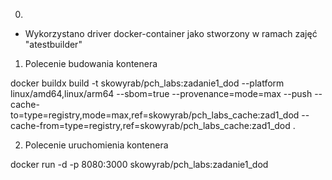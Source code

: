 0. 
- Wykorzystano driver docker-container jako stworzony w ramach zajęć "atestbuilder"

1. Polecenie budowania kontenera

docker buildx build -t skowyrab/pch_labs:zadanie1_dod --platform linux/amd64,linux/arm64 --sbom=true --provenance=mode=max --push --cache-to=type=registry,mode=max,ref=skowyrab/pch_labs_cache:zad1_dod --cache-from=type=registry,ref=skowyrab/pch_labs_cache:zad1_dod .

2. Polecenie uruchomienia kontenera

docker run -d -p 8080:3000 skowyrab/pch_labs:zadanie1_dod
